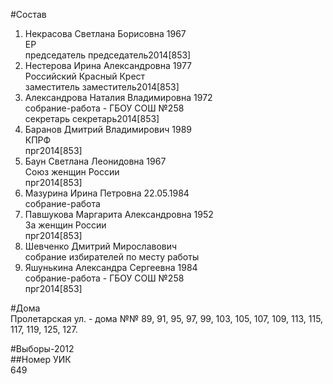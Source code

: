 #Состав  
1. Некрасова Светлана Борисовна 1967  
    ЕР  
    председатель председатель2014[853]  
2. Нестерова Ирина Александровна 1977  
    Российский Красный Крест  
    заместитель заместитель2014[853]  
3. Александрова Наталия Владимировна 1972  
    собрание-работа - ГБОУ СОШ №258  
    секретарь секретарь2014[853]  
4. Баранов Дмитрий Владимирович 1989  
    КПРФ  
    прг2014[853]  
5. Баун Светлана Леонидовна 1967  
    Союз женщин России  
    прг2014[853]  
6. Мазурина Ирина Петровна 22.05.1984  
    собрание-работа  
7. Павшукова Маргарита Александровна 1952  
    За женщин России  
    прг2014[853]  
8. Шевченко Дмитрий Мирославович  
    собрание избирателей по месту работы  
9. Яшунькина Александра Сергеевна 1984  
    собрание-работа - ГБОУ СОШ №258  
    прг2014[853]  
  
#Дома  
Пролетарская ул. - дома №№ 89, 91, 95, 97, 99, 103, 105, 107, 109, 113, 115, 117, 119, 125, 127.  
  
#Выборы-2012  
##Номер УИК  
649  
